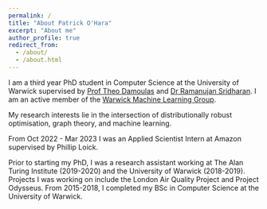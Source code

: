 ```yaml
---
permalink: /
title: "About Patrick O'Hara"
excerpt: "About me"
author_profile: true
redirect_from: 
  - /about/
  - /about.html
---
```


I am a third year PhD student in Computer Science at the University of Warwick supervised by [Prof Theo Damoulas](https://warwick.ac.uk/fac/sci/statistics/staff/academic-research/damoulas/) and [Dr Ramanujan Sridharan](https://msramanujan.weebly.com/). I am an active member of the [Warwick Machine Learning Group](https://wmlg.io/).

My research interests lie in the intersection of distributionally robust optimisation, graph theory, and machine learning.

From Oct 2022 - Mar 2023 I was an Applied Scientist Intern at Amazon supervised by Phillip Loick.

Prior to starting my PhD, I was a research assistant working at The Alan Turing Institute (2019-2020) and the University of Warwick (2018-2019). Projects I was working on include the London Air Quality Project and Project Odysseus. From 2015-2018, I completed my BSc in Computer Science at the University of Warwick.
